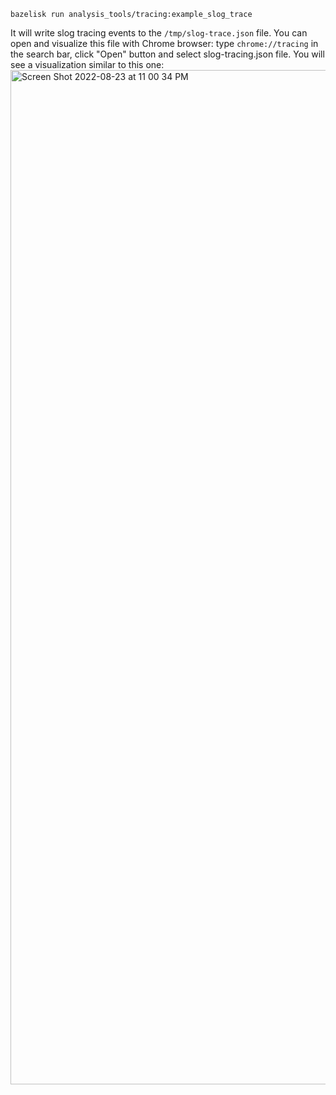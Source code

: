 ```
bazelisk run analysis_tools/tracing:example_slog_trace
```

It will write slog tracing events to the `/tmp/slog-trace.json` file. You can open and visualize this file with Chrome browser: type `chrome://tracing` in the search bar, click "Open" button and select slog-tracing.json file. You will see a visualization similar to this one:
<img width="1623" alt="Screen Shot 2022-08-23 at 11 00 34 PM" src="https://user-images.githubusercontent.com/5026554/186342136-6d9330e6-d0d6-42cb-8689-29ccbd62038b.png">

